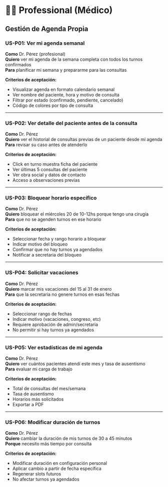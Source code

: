 ﻿# 👨‍⚕️ Professional (Médico)

## Gestión de Agenda Propia

### US-P01: Ver mi agenda semanal
**Como** Dr. Pérez (profesional)  
**Quiero** ver mi agenda de la semana completa con todos los turnos confirmados  
**Para** planificar mi semana y prepararme para las consultas

**Criterios de aceptación:**
- Visualizar agenda en formato calendario semanal  
- Ver nombre del paciente, hora y motivo de consulta  
- Filtrar por estado (confirmado, pendiente, cancelado)  
- Código de colores por tipo de consulta

---

### US-P02: Ver detalle del paciente antes de la consulta
**Como** Dr. Pérez  
**Quiero** ver el historial de consultas previas de un paciente desde mi agenda  
**Para** revisar su caso antes de atenderlo

**Criterios de aceptación:**
- Click en turno muestra ficha del paciente  
- Ver últimas 5 consultas del paciente  
- Ver obra social y datos de contacto  
- Acceso a observaciones previas

---

### US-P03: Bloquear horario específico
**Como** Dr. Pérez  
**Quiero** bloquear el miércoles 20 de 10-12hs porque tengo una cirugía  
**Para** que no se agenden turnos en ese horario

**Criterios de aceptación:**
- Seleccionar fecha y rango horario a bloquear  
- Indicar motivo del bloqueo  
- Confirmar que no hay turnos ya agendados  
- Notificar a secretaria del bloqueo

---

### US-P04: Solicitar vacaciones
**Como** Dr. Pérez  
**Quiero** marcar mis vacaciones del 15 al 31 de enero  
**Para** que la secretaria no genere turnos en esas fechas

**Criterios de aceptación:**
- Seleccionar rango de fechas  
- Indicar motivo (vacaciones, congreso, etc)  
- Requiere aprobación de admin/secretaria  
- No permitir si hay turnos ya agendados

---

### US-P05: Ver estadísticas de mi agenda
**Como** Dr. Pérez  
**Quiero** ver cuántos pacientes atendí este mes y tasa de ausentismo  
**Para** evaluar mi carga de trabajo

**Criterios de aceptación:**
- Total de consultas del mes/semana  
- Tasa de ausentismo  
- Horarios más solicitados  
- Exportar a PDF

---

### US-P06: Modificar duración de turnos
**Como** Dr. Pérez  
**Quiero** cambiar la duración de mis turnos de 30 a 45 minutos  
**Porque** necesito más tiempo por consulta

**Criterios de aceptación:**
- Modificar duración en configuración personal  
- Aplicar cambio a partir de fecha específica  
- Regenerar slots futuros  
- No afectar turnos ya agendados
